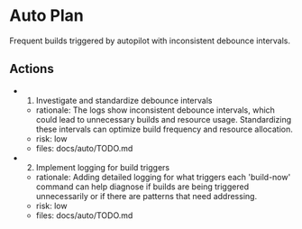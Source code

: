 # Auto Plan

Frequent builds triggered by autopilot with inconsistent debounce intervals.

## Actions
- 1. Investigate and standardize debounce intervals
  - rationale: The logs show inconsistent debounce intervals, which could lead to unnecessary builds and resource usage. Standardizing these intervals can optimize build frequency and resource allocation.
  - risk: low
  - files: docs/auto/TODO.md
- 2. Implement logging for build triggers
  - rationale: Adding detailed logging for what triggers each 'build-now' command can help diagnose if builds are being triggered unnecessarily or if there are patterns that need addressing.
  - risk: low
  - files: docs/auto/TODO.md